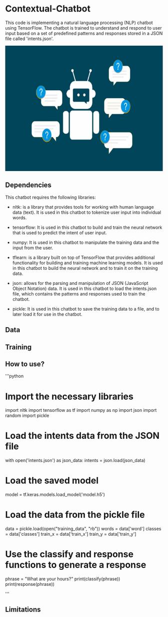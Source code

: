 # Contextual-Chatbot

This code is implementing a natural language processing (NLP) chatbot using TensorFlow. The chatbot is trained to understand and respond to user input based on a set of predefined patterns and responses stored in a JSON file called 'intents.json'.

<p align="center">
  <img src="https://github.com/Jose-M-Ramos/Contextual-Chatbot/blob/main/chat-bot.jpg" width="600" height="400">
</p>


## Dependencies

This chatbot requires the following libraries:

* nltk: is a library that provides tools for working with human language data (text). It is used in this chatbot to tokenize user input into individual words.

* tensorflow: It is used in this chatbot to build and train the neural network that is used to predict the intent of user input.

* numpy: It is used in this chatbot to manipulate the training data and the input from the user.

* tflearn: is a library built on top of TensorFlow that provides additional functionality for building and training machine learning models. It is used in this chatbot to build the neural network and to train it on the training data.

* json: allows for the parsing and manipulation of JSON (JavaScript Object Notation) data. It is used in this chatbot to load the intents.json file, which contains the patterns and responses used to train the chatbot.

* pickle: It is used in this chatbot to save the training data to a file, and to later load it for use in the chatbot.



## Data

## Training

## How to use?

'''python
# Import the necessary libraries
import nltk
import tensorflow as tf
import numpy as np
import json
import random
import pickle

# Load the intents data from the JSON file
with open('intents.json') as json_data:
    intents = json.load(json_data)

# Load the saved model
model = tf.keras.models.load_model('model.h5')

# Load the data from the pickle file
data = pickle.load(open("training_data", "rb"))
words = data['word']
classes = data['classes']
train_x = data['train_x']
train_y = data['train_y']

# Use the classify and response functions to generate a response
phrase = "What are your hours?"
print(classify(phrase))
print(response(phrase))


'''

## Limitations


